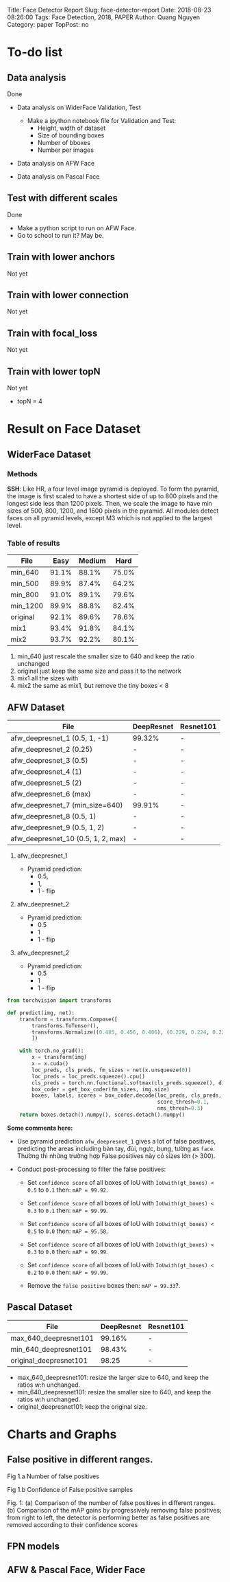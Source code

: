 Title: Face Detector Report
Slug: face-detector-report
Date: 2018-08-23 08:26:00
Tags: Face Detection, 2018, PAPER
Author: Quang Nguyen
Category: paper
TopPost: no

# To-do list
## Data analysis
Done
* Data analysis on WiderFace Validation, Test
    
    * Make a ipython notebook file for Validation and Test:
        * Height, width of dataset
        * Size of bounding boxes
        * Number of bboxes
        * Number per images

* Data analysis on AFW Face

* Data analysis on Pascal Face

## Test with different scales
Done
* Make a python script to run on AFW Face.
* Go to school to run it? May be.

## Train with lower anchors
Not yet

## Train with lower connection
Not yet 

## Train with focal_loss
Not yet

## Train with lower topN
Not yet
* topN = 4



# Result on Face Dataset
## WiderFace Dataset

### Methods
**SSH**: Like HR, a four level image pyramid is deployed. To form the pyramid, the image is first scaled
to have a shortest side of up to 800 pixels and the longest side less than 1200 pixels. Then, we scale the image to have min sizes of 500, 800, 1200, and 1600 pixels in the pyramid. All modules detect faces on all pyramid levels, except M3
which is not applied to the largest level.


### Table of results

File     | Easy  | Medium | Hard
---------|-------|--------|-------
min_640  | 91.1% | 88.1%  | 75.0%
min_500  | 89.9% | 87.4%  | 64.2%
min_800  | 91.0% | 89.1%  | 79.6%
min_1200 | 89.9% | 88.8%  | 82.4%
original | 92.1% | 89.6%  | 78.6%
mix1     | 93.4% | 91.8%  | 84.1%
mix2     | 93.7% | 92.2%  | 80.1%

1. min_640
    just rescale the smaller size to 640 and keep the ratio unchanged
2. original
    just keep the same size and pass it to the network
3. mix1
    all the sizes with
4. mix2
    the same as mix1, but remove the tiny boxes < 8


## AFW Dataset


File                               | DeepResnet | Resnet101
-----------------------------------|------------|-----------
afw_deepresnet_1 (0.5, 1, -1)      | 99.32%     | -
afw_deepresnet_2 (0.25)            | -          | -
afw_deepresnet_3 (0.5)             | -          | -
afw_deepresnet_4 (1)               | -          | -
afw_deepresnet_5 (2)               | -          | -
afw_deepresnet_6 (max)             | -          | -
afw_deepresnet_7 (min_size=640)    | 99.91%     | -
afw_deepresnet_8 (0.5, 1)          | -          | -
afw_deepresnet_9 (0.5, 1, 2)       | -          | -
afw_deepresnet_10 (0.5, 1, 2, max) | -          | -

1. afw_deepresnet_1
    * Pyramid prediction: 
        * 0.5, 
        * 1, 
        * 1 - flip

2. afw_deepresnet_2
    * Pyramid prediction:
        * 0.5
        * 1
        * 1 - flip

2. afw_deepresnet_2
    * Pyramid prediction:
        * 0.5
        * 1
        * 1 - flip
        
```python
from torchvision import transforms

def predict(img, net):
    transform = transforms.Compose([
        transforms.ToTensor(),
        transforms.Normalize((0.485, 0.456, 0.406), (0.229, 0.224, 0.225))
        ])

    with torch.no_grad():
        x = transform(img)
        x = x.cuda()
        loc_preds, cls_preds, fm_sizes = net(x.unsqueeze(0))
        loc_preds = loc_preds.squeeze().cpu()
        cls_preds = torch.nn.functional.softmax(cls_preds.squeeze(), dim=1).cpu()
        box_coder = get_box_coder(fm_sizes, img.size)
        boxes, labels, scores = box_coder.decode(loc_preds, cls_preds,
                                                 score_thresh=0.1,
                                                 nms_thresh=0.3)
    return boxes.detach().numpy(), scores.detach().numpy()
```

**Some comments here:**
- Use pyramid prediction `afw_deepresnet_1` gives a lot of false positives, predicting the areas including bàn tay, đùi, ngực, bụng, tường as `face`. Thường thì những trường hợp False positives này có sizes lớn (> 300).

- Conduct post-processing to filter the false positives:
    * Set `confidence score` of all boxes of IoU with `IoUwith(gt_boxes) < 0.5` to `0.1` then: `mAP = 99.92`.   
    * Set `confidence score` of all boxes of IoU with `IoUwith(gt_boxes) < 0.3` to `0.1` then: `mAP = 99.99`.
    * Set `confidence score` of all boxes of IoU with `IoUwith(gt_boxes) < 0.5` to `0.0` then: `mAP = 95.58`.
    * Set `confidence score` of all boxes of IoU with `IoUwith(gt_boxes) < 0.3` to `0.0` then: `mAP = 99.99`.
    * Set `confidence score` of all boxes of IoU with `IoUwith(gt_boxes) < 0.2` to `0.0` then: `mAP = 99.99`.


    * Remove the `false positive` boxes then: `mAP = 99.33`?.  
## Pascal Dataset

File                   | DeepResnet | Resnet101
-----------------------|------------|-----------
max_640_deepresnet101  | 99.16%     | -
min_640_deepresnet101  | 98.43%     | -
original_deepresnet101 | 98.25      | -


* max_640_deepresnet101: resize the larger size to 640, and keep the ratios w:h unchanged.
* min_640_deepresnet101: resize the smaller size to 640, and keep the ratios w:h unchanged.
* original_deepresnet101: keep the original size.



# Charts and Graphs

## False positive in different ranges. 

Fig 1.a Number of false positives

Fig 1.b Confidence of False positive samples

Fig. 1: (a) Comparison of the number of false positives in different ranges. (b)
Comparison of the mAP gains by progressively removing false positives; from
right to left, the detector is performing better as false positives are removed
according to their confidence scores

## FPN models

## AFW & Pascal Face, Wider Face




